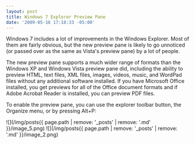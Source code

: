 ```yaml
---
layout: post
title: Windows 7 Explorer Preview Pane
date: '2009-05-16 17:18:33 -05:00'
---
```


Windows 7 includes a lot of improvements in the Windows Explorer. Most of them are fairly obvious, but the new preview pane is likely to go unnoticed (or passed over as the same as Vista's preview pane) by a lot of people.

The new preview pane supports a much wider range of formats than the Windows XP and Windows Vista preview pane did, including the ability to preview HTML, text files, XML files, images, videos, music, and WordPad files without any additional software installed. If you have Microsoft Office installed, you get previews for all of the Office document formats and if Adobe Acrobat Reader is installed, you can preview PDF files.

To enable the preview pane, you can use the explorer toolbar button, the Organize menu, or by pressing Alt+P:

![](/img/posts{{ page.path | remove: '_posts' | remove: '.md' }}/image_5.png) ![](/img/posts{{ page.path | remove: '_posts' | remove: '.md' }}/image_2.png) 

